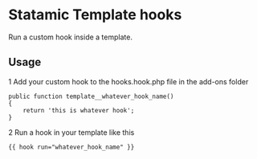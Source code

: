 Statamic Template hooks
=======================
Run a custom hook inside a template.

	
Usage
-----
1 Add your custom hook to the hooks.hook.php file in the add-ons folder
	
```
public function template__whatever_hook_name()
{
    return 'this is whatever hook';
}
```

2 Run a hook in your template like this

```
{{ hook run="whatever_hook_name" }}
```
